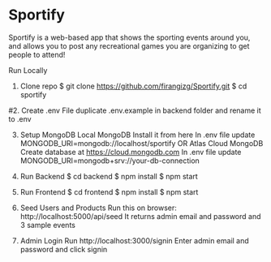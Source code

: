 # Sportify
Sportify is a web-based app that shows the sporting events around you, and allows you to post any recreational games you are organizing to get people to attend!

Run Locally

1. Clone repo
$ git clone https://github.com/firangizg/Sportify.git
$ cd sportify

#2. Create .env File
duplicate .env.example in backend folder and rename it to .env

3. Setup MongoDB
Local MongoDB
Install it from here
In .env file update MONGODB_URI=mongodb://localhost/sportify
OR Atlas Cloud MongoDB
Create database at https://cloud.mongodb.com
In .env file update MONGODB_URI=mongodb+srv://your-db-connection

4. Run Backend
$ cd backend
$ npm install
$ npm start

5. Run Frontend
$ cd frontend
$ npm install
$ npm start

6. Seed Users and Products
Run this on browser: http://localhost:5000/api/seed
It returns admin email and password and 3 sample events
7. Admin Login
Run http://localhost:3000/signin
Enter admin email and password and click signin
